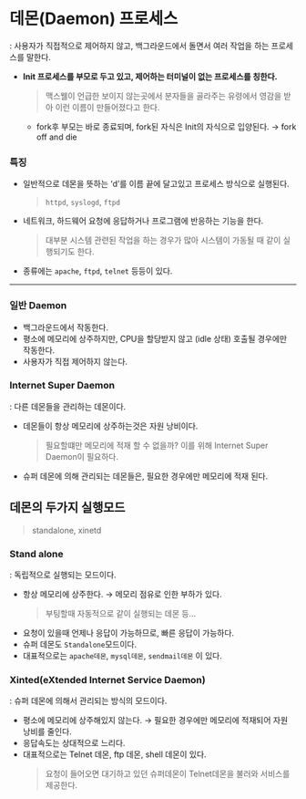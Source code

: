 # 데몬(Daemon) 프로세스
: 사용자가 직접적으로 제어하지 않고, 백그라운드에서 돌면서 여러 작업을 하는 프로세스를 말한다.
- **Init 프로세스를 부모로 두고 있고, 제어하는 터미널이 없는 프로세스를 칭한다.**
  > 맥스웰이 언급한 보이지 않는곳에서 분자들을 골라주는 유령에서 영감을 받아 이런 이름이 만들어졌다고 한다.

  - fork후 부모는 바로 종료되며, fork된 자식은 Init의 자식으로 입양된다. &rarr; fork off and die

### 특징 
- 일반적으로 데몬을 뜻하는 ‘d’를 이름 끝에 달고있고 프로세스 방식으로 실행된다.
  > `httpd`, `syslogd`, `ftpd`
- 네트워크, 하드웨어 요청에 응답하거나 프로그램에 반응하는 기능을 한다.
  > 대부분 시스템 관련된 작업을 하는 경우가 많아 시스템이 가동될 때 같이 실행되기도 한다.
- 종류에는 `apache`, `ftpd`, `telnet` 등등이 있다.
--- 
### 일반 Daemon
- 백그라운드에서 작동한다.
- 평소에 메모리에 상주하지만, CPU을 할당받지 않고 (idle 상태) 호출될 경우에만 작동한다.
- 사용자가 직접 제어하지 않는다.

### Internet Super Daemon
: 다른 데몬들을 관리하는 데몬이다.
- 데몬들이 항상 메모리에 상주하는것은 자원 낭비이다.
  > 필요할떄만 메모리에 적재 할 수 없을까? 이를 위해 Internet Super Daemon이 필요하다.
- 슈퍼 데몬에 의해 관리되는 데몬들은, 필요한 경우에만 메모리에 적재 된다.

## 데몬의 두가지 실행모드
> standalone, xinetd

### Stand alone
: 독립적으로 실행되는 모드이다.
- 항상 메모리에 상주한다. &rarr; 메모리 점유로 인한 부하가 있다.
  > 부팅할때 자동적으로 같이 실행되는 데몬 등...
- 요청이 있을때 언제나 응답이 가능하므로, 빠른 응답이 가능하다.
- 슈퍼 데몬도 `Standalone`모드이다.
- 대표적으로는 `apache데몬`, `mysql데몬`, `sendmail데몬` 이 있다.

### Xinted(eXtended Internet Service Daemon)
: 슈퍼 데몬에 의해서 관리되는 방식의 모드이다.
- 평소에 메모리에 상주해있지 않는다. &rarr; 필요한 경우에만 메모리에 적재되어 자원 낭비를 줄인다.
- 응답속도는 상대적으로 느리다.
- 대표적으로는 Telnet 데몬, ftp 데몬, shell 데몬이 있다.
  > 요청이 들어오면 대기하고 있던 슈퍼데몬이 Telnet데몬을 불러와 서비스를 제공한다.
